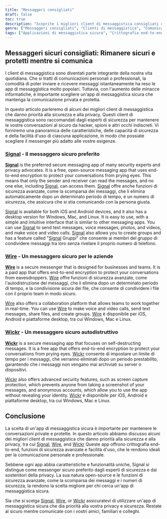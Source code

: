 ```yaml
---
title: "Messaggeri consigliati"
draft: false
toc: true
description: "Scoprite i migliori client di messaggistica consigliati da SimeonOnSecurity. Rimanete al sicuro e comunicate con facilità utilizzando Signal, l'opzione preferita, Wire e Wickr Sfogliate le opzioni e scegliete il messenger giusto per voi."
genre: ["Messaggeri consigliati", "Clienti di messaggistica", "Comunicazione sicura", "Crittografia end-to-end", "Applicazioni incentrate sulla privacy", "Applicazioni open source", "Messaggi autodistruttivi", "Condivisione sicura dei file", "Strumenti di collaborazione", "Applicazioni mobili"]
tags: ["Applicazioni di messaggistica sicura", "Crittografia end-to-end", "Orientato alla privacy", "Clienti di messaggistica", "Segnale", "Filo", "Wickr", "Comunicazione sicura", "Messaggi autodistruttivi", "Condivisione sicura dei file", "Strumenti di collaborazione", "Open Source", "Applicazioni mobili", "Data Privacy", "Sicurezza informatica", "Messaggistica istantanea", "Chat private", "Sicurezza digitale", "Privacy online", "Sicurezza mobile", "Messaggistica di gruppo", "Chiamate criptate", "Comunicazione di gruppo sicura", "Collaborazione sicura", "Sicurezza della messaggistica", "Private Messaging", "Trasferimento sicuro dei file", "Comunicazione di squadra sicura", "Messaggistica aziendale", "Protezione dei dati"]
---
```


## Messaggeri sicuri consigliati: Rimanere sicuri e protetti mentre si comunica

I client di messaggistica sono diventati parte integrante della nostra vita quotidiana. Che si tratti di comunicazioni personali o professionali, la comodità di poter inviare e ricevere messaggi istantaneamente ha reso le app di messaggistica molto popolari. Tuttavia, con l'aumento delle minacce informatiche, è importante scegliere un'app di messaggistica sicura che mantenga la comunicazione privata e protetta.

In questo articolo parleremo di alcuni dei migliori client di messaggistica che danno priorità alla sicurezza e alla privacy. Questi client di messaggistica sono raccomandati dagli esperti di sicurezza per mantenere le vostre conversazioni al sicuro da hacker, spioni e altri occhi indiscreti. Vi forniremo una panoramica delle caratteristiche, delle capacità di sicurezza e della facilità d'uso di ciascuna applicazione, in modo che possiate scegliere il messenger più adatto alle vostre esigenze.

### [Signal](https://www.signal.org/) - Il messaggero sicuro preferito

[**Signal**](https://www.signal.org/) is the preferred secure messaging app of many security experts and privacy advocates. It is a free, open-source messaging app that uses end-to-end encryption to protect your conversations from prying eyes. This means that only the sender and receiver can read the messages, and no one else, including [Signal](https://www.signal.org/), can access them. [Signal](https://www.signal.org/) offre anche funzioni di sicurezza avanzate, come la scomparsa dei messaggi, che li elimina automaticamente dopo un determinato periodo di tempo, e un numero di sicurezza, che assicura che si stia comunicando con la persona giusta.

[Signal](https://www.signal.org/) is available for both iOS and Android devices, and it also has a desktop version for Windows, Mac, and Linux. It is easy to use, with a simple and intuitive interface that is similar to other messaging apps. You can use [Signal](https://www.signal.org/) to send text messages, voice messages, photos, and videos, and make voice and video calls. [Signal](https://www.signal.org/) also allows you to create groups and has a feature called "[Signal](https://www.signal.org/) Gruppi" che consente ai membri del gruppo di condividere messaggi tra loro senza rivelare il proprio numero di telefono.

### [Wire](https://wire.com/en/) - Un messaggero sicuro per le aziende

[**Wire**](https://wire.com/en/) is a secure messenger that is designed for businesses and teams. It is a paid app that offers end-to-end encryption to protect your conversations from eavesdroppers. [Wire](https://wire.com/en/) offre funzioni di sicurezza avanzate, come l'autodistruzione dei messaggi, che li elimina dopo un determinato periodo di tempo, e la condivisione sicura dei file, che consente di condividere i file con il proprio team in modo sicuro.

[Wire](https://wire.com/en/) also offers a collaboration platform that allows teams to work together in real-time. You can use [Wire](https://wire.com/en/) to make voice and video calls, send text messages, share files, and create groups. [Wire](https://wire.com/en/) è disponibile per iOS, Android e piattaforme desktop, tra cui Windows, Mac e Linux.

### [Wickr](https://wickr.com/) - Un messaggero sicuro autodistruttivo

[**Wickr**](https://wickr.com/) is a secure messaging app that focuses on self-destructing messages. It is a free app that offers end-to-end encryption to protect your conversations from prying eyes. [Wickr](https://wickr.com/) consente di impostare un limite di tempo per i messaggi, che verranno eliminati dopo un periodo prestabilito, garantendo che i messaggi non vengano mai archiviati su server o dispositivi.

[Wickr](https://wickr.com/) also offers advanced security features, such as screen capture protection, which prevents anyone from taking a screenshot of your messages, and anonymous accounts, which allow you to use the app without revealing your identity. [Wickr](https://wickr.com/) è disponibile per iOS, Android e piattaforme desktop, tra cui Windows, Mac e Linux.

## Conclusione

La scelta di un'app di messaggistica sicura è importante per mantenere le conversazioni private e protette. In questo articolo abbiamo discusso alcuni dei migliori client di messaggistica che danno priorità alla sicurezza e alla privacy, tra cui [Signal](https://www.signal.org/), [Wire](https://wire.com/en/), and [Wickr](https://wickr.com/) Queste app offrono crittografia end-to-end, funzioni di sicurezza avanzate e facilità d'uso, che le rendono ideali per la comunicazione personale e professionale.

Sebbene ogni app abbia caratteristiche e funzionalità uniche, Signal si distingue come messenger sicuro preferito dagli esperti di sicurezza e dai sostenitori della privacy. La sua natura open-source e le funzioni di sicurezza avanzate, come la scomparsa dei messaggi e i numeri di sicurezza, la rendono la scelta migliore per chi cerca un'app di messaggistica sicura.

Sia che si scelga [Signal](https://www.signal.org/), [Wire](https://wire.com/en/), or [Wickr](https://wickr.com/) assicuratevi di utilizzare un'app di messaggistica sicura che dia priorità alla vostra privacy e sicurezza. Restate al sicuro mentre comunicate con i vostri amici, familiari e colleghi.